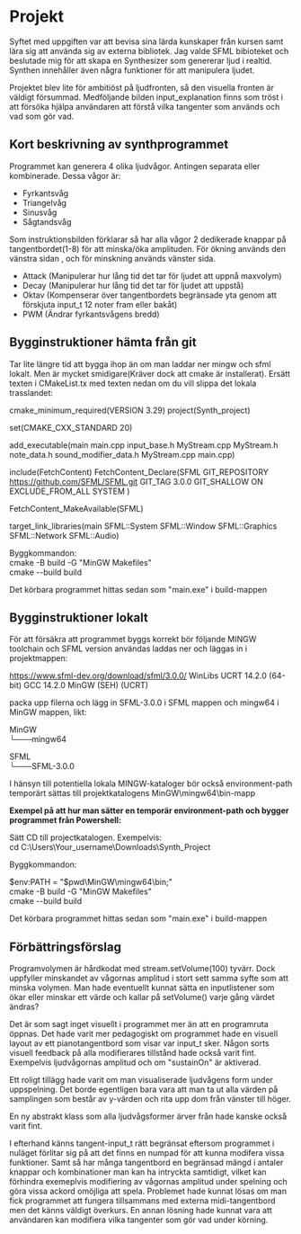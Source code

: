 # Projekt
Syftet med uppgiften var att bevisa sina lärda kunskaper från kursen
samt lära sig att använda sig av externa bibliotek. Jag valde SFML bibioteket
och beslutade mig för att skapa en Synthesizer som genererar ljud i realtid.
Synthen innehåller även några funktioner för att manipulera ljudet. 

Projektet blev lite för ambitiöst på ljudfronten, så den visuella fronten
är väldigt försummad. Medföljande bilden input_explanation finns som tröst i att försöka
hjälpa användaren att förstå vilka tangenter som används och vad som gör vad.


## Kort beskrivning av synthprogrammet 
Programmet kan generera 4 olika ljudvågor. Antingen separata eller kombinerade.
Dessa vågor är:

- Fyrkantsvåg
- Triangelvåg
- Sinusvåg
- Sågtandsvåg

Som instruktionsbilden förklarar så har alla vågor 2 dedikerade knappar på tangentbordet(1-8) för 
att minska/öka amplituden. För ökning används den vänstra sidan ,
och för minskning används vänster sida.   

- Attack (Manipulerar hur lång tid det tar för ljudet att uppnå maxvolym)
- Decay (Manipulerar hur lång tid det tar för ljudet att uppstå)
- Oktav (Kompenserar över tangentbordets begränsade yta genom att förskjuta
input_t 12 noter fram eller bakåt)
- PWM (Ändrar fyrkantsvågens bredd)

## Bygginstruktioner hämta från git
Tar lite längre tid att bygga ihop än om man laddar ner mingw och sfml lokalt. Men är mycket smidigare(Kräver dock att cmake är installerat). Ersätt texten i CMakeList.tx med texten nedan om du vill slippa det lokala trasslandet:

cmake_minimum_required(VERSION 3.29)
project(Synth_project)

set(CMAKE_CXX_STANDARD 20)

add_executable(main main.cpp
        input_base.h
        MyStream.cpp
        MyStream.h
        note_data.h
        sound_modifier_data.h
        MyStream.cpp
        main.cpp)

include(FetchContent)
FetchContent_Declare(SFML GIT_REPOSITORY https://github.com/SFML/SFML.git
        GIT_TAG 3.0.0
        GIT_SHALLOW ON
        EXCLUDE_FROM_ALL SYSTEM
)

FetchContent_MakeAvailable(SFML)

target_link_libraries(main SFML::System SFML::Window SFML::Graphics SFML::Network SFML::Audio)

Byggkommandon:   
cmake -B build -G "MinGW Makefiles"  
cmake --build build

Det körbara programmet hittas sedan som "main.exe" i build-mappen


## Bygginstruktioner lokalt
För att försäkra att programmet byggs korrekt bör följande MINGW toolchain och SFML version användas laddas ner och läggas in i projektmappen:

https://www.sfml-dev.org/download/sfml/3.0.0/
WinLibs UCRT 14.2.0 (64-bit)
GCC 14.2.0 MinGW (SEH) (UCRT)

packa upp filerna och lägg in SFML-3.0.0 i SFML mappen och mingw64 i MinGW mappen, likt:

MinGW  
└───mingw64

SFML  
└───SFML-3.0.0
    
I hänsyn till potentiella lokala MINGW-kataloger bör också environment-path
temporärt sättas till projektkatalogens MinGW\mingw64\bin-mapp

**Exempel på att hur man sätter en temporär environment-path
och bygger programmet från Powershell:**  

Sätt CD till projectkatalogen. Exempelvis:  
cd C:\Users\Your_username\Downloads\Synth_Project

Byggkommandon:

$env:PATH = "$pwd\MinGW\mingw64\bin;"  
cmake -B build -G "MinGW Makefiles"  
cmake --build build

Det körbara programmet hittas sedan som "main.exe" i build-mappen


## Förbättringsförslag
Programvolymen är hårdkodat med stream.setVolume(100) tyvärr.
Dock uppfyller minskandet av vågornas amplitud i stort sett
samma syfte som att minska volymen. Man hade eventuellt kunnat sätta en inputlistener 
som ökar eller minskar ett värde och kallar på setVolume() varje gång värdet ändras?

Det är som sagt inget visuellt i programmet mer än att en programruta öppnas. 
Det hade varit mer pedagogiskt om programmet hade en visuell layout av ett
pianotangentbord som visar var input_t sker. Någon sorts visuell feedback på alla
modifierares tillstånd hade också varit fint. Exempelvis ljudvågornas amplitud och
om "sustainOn" är aktiverad.  

Ett roligt tillägg hade varit om man visualiserade ljudvågens form under uppspelning. 
Det borde egentligen bara vara att man ta ut alla värden på samplingen som består
av y-värden och rita upp dom från vänster till höger.

En ny abstrakt klass som alla ljudvågsformer ärver från hade kanske också varit fint.

I efterhand känns tangent-input_t rätt begränsat eftersom programmet i nuläget förlitar sig 
på att det finns en numpad för att kunna modifera vissa funktioner. Samt 
så har många tangentbord en begränsad mängd i antaler knappar och kombinationer man kan ha intryckta 
samtidigt, vilket kan förhindra exemeplvis modifiering av vågornas amplitud under spelning
och göra vissa ackord omöjliga att spela. Problemet hade kunnat lösas
om man fick programmet att fungera tillsammans med externa midi-tangentbord men det
känns väldigt överkurs. En annan lösning hade kunnat vara att användaren kan modifiera
vilka tangenter som gör vad under körning.